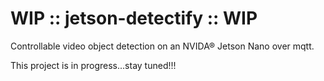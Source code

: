 # WIP :: jetson-detectify :: WIP
Controllable video object detection on an NVIDA® Jetson Nano over mqtt.

This project is in progress...stay tuned!!!
